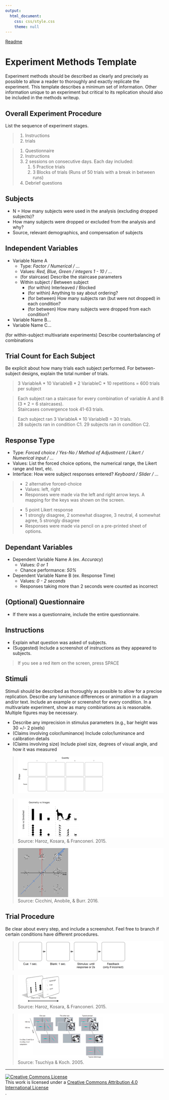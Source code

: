 ```yaml
---
output:
  html_document:
    css: css/style.css
    theme: null
---
```

[Readme](./)

# Experiment Methods Template

Experiment methods should be described as clearly and precisely as possible to allow a reader to thoroughly and exactly replicate the experiment. This template describes a minimum set of information. Other information unique to an experiment but critical to its replication should also be included in the methods writeup.

## **Overall Experiment Procedure** 

List the sequence of experiment stages.

> 1. Instructions
> 2. trials

> 1. Questionnaire
> 1. Instructions 
> 1. 2 sessions on consecutive days. Each day included:
>     1. 5 Practice trials
>     1. 3 Blocks of trials (Runs of 50 trials with a break in between runs)
> 1. Debrief questions

## **Subjects**  

* N = How many subjects were used in the analysis (excluding dropped subjects)?  
* How many subjects were dropped or excluded from the analysis and why?  
* Source, relevant demographics, and compensation of subjects

## **Independent Variables**  

* Variable Name A
    * Type: *Factor / Numerical / ...*
    * Values: *Red, Blue, Green / integers 1 - 10 / ...*
    * (for staircase) Describe the staircase parameters
    * Within subject / Between subject
        * (for within) Interleaved / Blocked
        * (for within) Anything to say about ordering?
        * (for between) How many subjects ran (but were not dropped) in each condition?
        * (for between) How many subjects were dropped from each condition?
* Variable Name B...
* Variable Name C...

(for within-subject multivariate experiments) Describe counterbalancing of combinations

## **Trial Count for Each Subject**

Be explicit about how many trials each subject performed. For between-subject designs, explain the total number of trials.

> 3 VariableA * 10 VariableB * 2 VariableC * 10 repetitions = 600 trials per subject 

> Each subject ran a staircase for every combination of variable A and B (3 * 2 = 6 staircases).  
> Staircases convergence took 41-63 trials.

> Each subject ran 3 VariableA * 10 VariableB = 30 trials.  
> 28 subjects ran in condition C1. 29 subjects ran in condition C2.

## **Response Type**  

* Type: *Forced choice / Yes-No / Method of Adjustment / Likert / Numerical input / ...*
* Values: List the forced choice options, the numerical range, the Likert range and text, etc.
* Interface: How were subject responses entered? *Keyboard / Slider / ...*

> * 2 alternative forced-choice
> * Values: left, right
> * Responses were made via the left and right arrow keys. A mapping for the keys was shown on the screen.
        
> * 5 point Likert response
> * 1 strongly disagree, 2 somewhat disagree, 3 neutral, 4 somewhat agree, 5 strongly disagree
> * Responses were made via pencil on a pre-printed sheet of options.

## **Dependant Variables**

* Dependent Variable Name A (ex. *Accuracy*)
    * Values: *0 or 1*
    * Chance performance: *50%*
* Dependent Variable Name B (ex. Response Time)
    * Values: *0 - 2 seconds*
    * Responses taking more than 2 seconds were counted as incorrect


## **(Optional) Questionnaire**

* If there was a questionnaire, include the entire questionnaire.

## **Instructions**  

* Explain what question was asked of subjects.  
* (Suggested) Include a screenshot of instructions as they appeared to subjects.

> If you see a red item on the screen, press SPACE

## **Stimuli**  
Stimuli should be described as thoroughly as possible to allow for a precise replication. Describe any luminance differences or animation in a diagram and/or text. Include an example or screenshot for every condition. In a multivariate experiment, show as many combinations as is reasonable. Multiple figures may be necessary.

* Describe any imprecision in stimulus parameters (e.g., bar height was 30 +/- 2 pixels)
* (Claims involving color/luminance) Include color/luminance and calibration details
* (Claims involving size) Include pixel size, degrees of visual angle, and how it was measured

> ![](images/example_conditions.png)

> ![](images/example_conditions_isotype.png)
> Source: Haroz, Kosara, & Franconeri. 2015.

> ![](images/example_conditions_numerosity.png)  
> Source: Cicchini, Anobile, & Burr. 2016.

## **Trial Procedure**  
Be clear about every step, and include a screenshot. Feel free to branch if certain conditions have different procedures.

> ![](images/example_trial_procedure.png)

> ![](images/example_trial_procedure_isotype.png)
> Source: Haroz, Kosara, & Franconeri. 2015.

> ![](images/example_trial_procedure_cfs.png)
> Source: Tsuchiya & Koch. 2005.

--------

<div id="license"><a rel="license" href="http://creativecommons.org/licenses/by/4.0/"><img alt="Creative Commons License" style="border-width:0" src="https://i.creativecommons.org/l/by/4.0/88x31.png" /></a><br />This work is licensed under a <a rel="license" href="http://creativecommons.org/licenses/by/4.0/">Creative Commons Attribution 4.0 International License</a></div>.